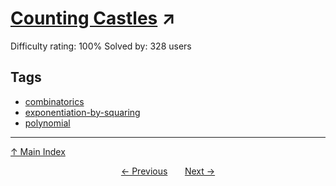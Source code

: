 # [Counting Castles](https://projecteuler.net/problem=502) ↗️

Difficulty rating: 100%
Solved by: 328 users
## Tags

- [combinatorics](../tags/combinatorics.md)
- [exponentiation-by-squaring](../tags/exponentiation-by-squaring.md)
- [polynomial](../tags/polynomial.md)



---

[↑ Main Index](../README.md)


<div align=center><a href='501.md'>← Previous</a> &nbsp;&nbsp; &nbsp;&nbsp;  <a href='503.md'>Next →</a></div>

